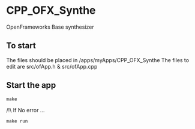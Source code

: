 # CPP_OFX_Synthe
OpenFrameworks Base synthesizer 

## To start
The files should be placed in <OFX DIR>/apps/myApps/CPP_OFX_Synthe
The files to edit are src/ofApp.h & src/ofApp.cpp

## Start the app
`make`

/!\ If No error ...

`make run`